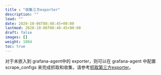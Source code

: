 ```yaml
---
title : "收集三方exporter"
description: ""
lead: ""
date: 2020-10-06T08:48:45+00:00
lastmod: 2020-10-06T08:48:45+00:00
draft: false
images: [] 
weight: 1004
toc: true
---
```


对于未嵌入到 grafana-agent中的 exporter，则可以在 grafana-agent 中配置 scrape_configs 来完成抓取和收集，请参考[抓取第三方exporter](../integrations/overview#通过grafana-agent抓取第三方exporter并收集)。

